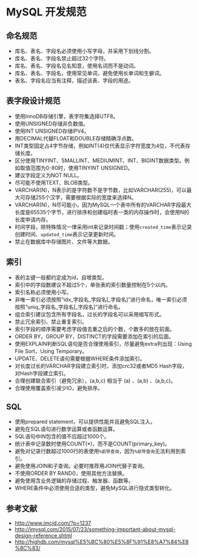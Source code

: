 # MySQL 开发规范

## 命名规范

* 库名、表名、字段名必须使用小写字母，并采用下划线分割。
* 库名、表名、字段名禁止超过32个字符。
* 库名、表名、字段名见名知意，使用名词而不是动词。
* 库名、表名、字段名，使用常见单词，避免使用长单词和生僻词。
* 表名、字段名应当有注释，描述该表、字段的用途。

## 表字段设计规范

* 使用InnoDB存储引擎，表字符集选择UTF8。
* 使用UNSIGNED存储非负数值。
* 使用INT UNSIGNED存储IPV4。
* 用DECIMAL代替FLOAT和DOUBLE存储精确浮点数。
* INT类型固定占4字节存储，例如INT(4)仅代表显示字符宽度为4位，不代表存储长度。
* 区分使用TINYINT、SMALLINT、MEDIUMINT、INT、BIGINT数据类型。例如取值范围为0-80时，使用TINYINT UNSIGNED。
* 建议字段定义为NOT NULL。
* 尽可能不使用TEXT、BLOB类型。
* VARCHAR(N)，N表示的是字符数不是字节数，比如VARCHAR(255)，可以最大可存储255个汉字，需要根据实际的宽度来选择N。
* VARCHAR(N)，N尽可能小，因为MySQL一个表中所有的VARCHAR字段最大长度是65535个字节，进行排序和创建临时表一类的内存操作时，会使用N的长度申请内存。
* 时间字段，除特殊情况一律采用int来记录时间戳；使用`created_time`表示记录创建时间、`updated_time`表示记录更新时间。
* 禁止在数据库中存储图片、文件等大数据。

## 索引

* 表的主键一般都约定成为id，自增类型。
* 索引中的字段数建议不超过5个，单张表的索引数量控制在5个以内。
* 索引名称必须使用小写。
* 非唯一索引必须按照“idx_字段名_字段名[_字段名]”进行命名，唯一索引必须按照“uniq_字段名_字段名[_字段名]”进行命名。
* 组合索引建议包含所有字段名，过长的字段名可以采⽤缩写形式。
* 禁止冗余索引、禁止重复索引。
* 索引字段的顺序需要考虑字段值去重之后的个数，个数多的放在前面。
* ORDER BY，GROUP BY，DISTINCT的字段需要添加在索引的后面。
* 使用EXPLAIN判断SQL语句是否合理使用索引，尽量避免extra列出现：Using File Sort，Using Temporary。
* UPDATE、DELETE语句需要根据WHERE条件添加索引。
* 对长度过长的VARCHAR字段建立索引时，添加crc32或者MD5 Hash字段，对Hash字段建立索引。
* 合理创建联合索引（避免冗余），(a,b,c) 相当于 (a) 、(a,b) 、(a,b,c)。
* 合理使用覆盖索引减少IO，避免排序。

## SQL

* 使用prepared statement，可以提供性能并且避免SQL注入。
* 避免在SQL语句进行数学运算或者函数运算。
* SQL语句中IN包含的值不应超过1000个。
* 统计表中记录数时使用COUNT(*)，而不是COUNT(primary_key)。
* 避免对记录行数超过1000行的表使用`%前导查询`，因为`%前导查询`无法利用到索引。
* 避免使用JOIN和子查询。必要时推荐用JOIN代替子查询。
* 不使用ORDER BY RAND()，使用其他方法替换。
* 避免使用含业务逻辑的存储过程、触发器、函数等。
* WHERE条件中必须使用合适的类型，避免MySQL进行隐式类型转化。

## 参考文献

  * http://www.imcjd.com/?p=1237
  * http://imysql.com/2015/07/23/something-important-about-mysql-design-reference.shtml
  * http://highdb.com/mysql%E5%BC%80%E5%8F%91%E8%A7%84%E8%8C%83/